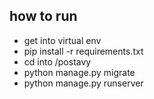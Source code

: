 ## how to run
 * get into virtual env
 * pip install -r requirements.txt
 * cd into /postavy
 * python manage.py migrate
 * python manage.py runserver